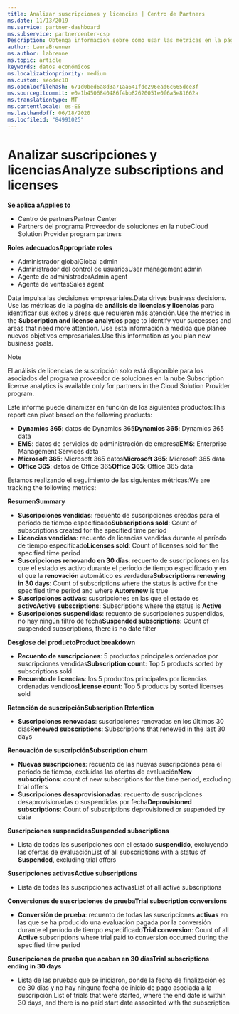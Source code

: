 ```yaml
---
title: Analizar suscripciones y licencias | Centro de Partners
ms.date: 11/13/2019
ms.service: partner-dashboard
ms.subservice: partnercenter-csp
Description: Obtenga información sobre cómo usar las métricas en la página de análisis de licencias y suscripción para identificar sus éxitos y áreas que requieren más atención.
author: LauraBrenner
ms.author: labrenne
ms.topic: article
keywords: datos económicos
ms.localizationpriority: medium
ms.custom: seodec18
ms.openlocfilehash: 671d0bed6a8d3a71aa641fde296ead6c665dce3f
ms.sourcegitcommit: e0a1b4506840486f4bb82620051e0f6a5e81662a
ms.translationtype: MT
ms.contentlocale: es-ES
ms.lasthandoff: 06/18/2020
ms.locfileid: "84991025"
---
```

# <a name="analyze-subscriptions-and-licenses"></a><span data-ttu-id="326ae-104">Analizar suscripciones y licencias</span><span class="sxs-lookup"><span data-stu-id="326ae-104">Analyze subscriptions and licenses</span></span> 

<span data-ttu-id="326ae-105">**Se aplica a**</span><span class="sxs-lookup"><span data-stu-id="326ae-105">**Applies to**</span></span>

- <span data-ttu-id="326ae-106">Centro de partners</span><span class="sxs-lookup"><span data-stu-id="326ae-106">Partner Center</span></span>
- <span data-ttu-id="326ae-107">Partners del programa Proveedor de soluciones en la nube</span><span class="sxs-lookup"><span data-stu-id="326ae-107">Cloud Solution Provider program partners</span></span>

<span data-ttu-id="326ae-108">**Roles adecuados**</span><span class="sxs-lookup"><span data-stu-id="326ae-108">**Appropriate roles**</span></span>

- <span data-ttu-id="326ae-109">Administrador global</span><span class="sxs-lookup"><span data-stu-id="326ae-109">Global admin</span></span>
- <span data-ttu-id="326ae-110">Administrador del control de usuarios</span><span class="sxs-lookup"><span data-stu-id="326ae-110">User management admin</span></span>
- <span data-ttu-id="326ae-111">Agente de administrador</span><span class="sxs-lookup"><span data-stu-id="326ae-111">Admin agent</span></span>
- <span data-ttu-id="326ae-112">Agente de ventas</span><span class="sxs-lookup"><span data-stu-id="326ae-112">Sales agent</span></span>

<span data-ttu-id="326ae-113">Data impulsa las decisiones empresariales.</span><span class="sxs-lookup"><span data-stu-id="326ae-113">Data drives business decisions.</span></span> <span data-ttu-id="326ae-114">Use las métricas de la página de **análisis de licencias y licencias** para identificar sus éxitos y áreas que requieren más atención.</span><span class="sxs-lookup"><span data-stu-id="326ae-114">Use the metrics in the **Subscription and license analytics** page to identify your successes and areas that need more attention.</span></span> <span data-ttu-id="326ae-115">Use esta información a medida que planee nuevos objetivos empresariales.</span><span class="sxs-lookup"><span data-stu-id="326ae-115">Use this information as you plan new business goals.</span></span>

> [!NOTE]
> <span data-ttu-id="326ae-116">El análisis de licencias de suscripción solo está disponible para los asociados del programa proveedor de soluciones en la nube.</span><span class="sxs-lookup"><span data-stu-id="326ae-116">Subscription license analytics is available only for partners in the Cloud Solution Provider program.</span></span>


<span data-ttu-id="326ae-117">Este informe puede dinamizar en función de los siguientes productos:</span><span class="sxs-lookup"><span data-stu-id="326ae-117">This report can pivot based on the following products:</span></span>

 - <span data-ttu-id="326ae-118">**Dynamics 365**: datos de Dynamics 365</span><span class="sxs-lookup"><span data-stu-id="326ae-118">**Dynamics 365**: Dynamics 365 data</span></span>  
 - <span data-ttu-id="326ae-119">**EMS**: datos de servicios de administración de empresa</span><span class="sxs-lookup"><span data-stu-id="326ae-119">**EMS**: Enterprise Management Services data</span></span>  
 - <span data-ttu-id="326ae-120">**Microsoft 365**: Microsoft 365 datos</span><span class="sxs-lookup"><span data-stu-id="326ae-120">**Microsoft 365**: Microsoft 365 data</span></span>  
 - <span data-ttu-id="326ae-121">**Office 365**: datos de Office 365</span><span class="sxs-lookup"><span data-stu-id="326ae-121">**Office 365**: Office 365 data</span></span>  


<span data-ttu-id="326ae-122">Estamos realizando el seguimiento de las siguientes métricas:</span><span class="sxs-lookup"><span data-stu-id="326ae-122">We are tracking the following metrics:</span></span>

<span data-ttu-id="326ae-123">**Resumen**</span><span class="sxs-lookup"><span data-stu-id="326ae-123">**Summary**</span></span>  
 - <span data-ttu-id="326ae-124">**Suscripciones vendidas**: recuento de suscripciones creadas para el período de tiempo especificado</span><span class="sxs-lookup"><span data-stu-id="326ae-124">**Subscriptions sold**: Count of subscriptions created for the specified time period</span></span>  
 - <span data-ttu-id="326ae-125">**Licencias vendidas**: recuento de licencias vendidas durante el período de tiempo especificado</span><span class="sxs-lookup"><span data-stu-id="326ae-125">**Licenses sold**: Count of licenses sold for the specified time period</span></span>   
 - <span data-ttu-id="326ae-126">**Suscripciones renovando en 30 días**: recuento de suscripciones en las que el estado es activo durante el período de tiempo especificado y en el que la **renovación** automático es verdadera</span><span class="sxs-lookup"><span data-stu-id="326ae-126">**Subscriptions renewing in 30 days**: Count of subscriptions where the status is active for the specified time period and where **Autorenew** is true</span></span>
 - <span data-ttu-id="326ae-127">**Suscripciones activas**: suscripciones en las que el estado es **activo**</span><span class="sxs-lookup"><span data-stu-id="326ae-127">**Active subscriptions**: Subscriptions where the status is **Active**</span></span>  
 - <span data-ttu-id="326ae-128">**Suscripciones suspendidas**: recuento de suscripciones suspendidas, no hay ningún filtro de fecha</span><span class="sxs-lookup"><span data-stu-id="326ae-128">**Suspended subscriptions**: Count of suspended subscriptions, there is no date filter</span></span>  

<span data-ttu-id="326ae-129">**Desglose del producto**</span><span class="sxs-lookup"><span data-stu-id="326ae-129">**Product breakdown**</span></span>  
 - <span data-ttu-id="326ae-130">**Recuento de suscripciones**: 5 productos principales ordenados por suscripciones vendidas</span><span class="sxs-lookup"><span data-stu-id="326ae-130">**Subscription count**: Top 5 products sorted by subscriptions sold</span></span>  
 - <span data-ttu-id="326ae-131">**Recuento de licencias**: los 5 productos principales por licencias ordenadas vendidos</span><span class="sxs-lookup"><span data-stu-id="326ae-131">**License count**: Top 5 products by sorted licenses sold</span></span>

<span data-ttu-id="326ae-132">**Retención de suscripción**</span><span class="sxs-lookup"><span data-stu-id="326ae-132">**Subscription Retention**</span></span>
 - <span data-ttu-id="326ae-133">**Suscripciones renovadas**: suscripciones renovadas en los últimos 30 días</span><span class="sxs-lookup"><span data-stu-id="326ae-133">**Renewed subscriptions**: Subscriptions that renewed in the last 30 days</span></span>  

<span data-ttu-id="326ae-134">**Renovación de suscripción**</span><span class="sxs-lookup"><span data-stu-id="326ae-134">**Subscription churn**</span></span>  
 - <span data-ttu-id="326ae-135">**Nuevas suscripciones**: recuento de las nuevas suscripciones para el período de tiempo, excluidas las ofertas de evaluación</span><span class="sxs-lookup"><span data-stu-id="326ae-135">**New subscriptions**: count of new subscriptions for the time period, excluding trial offers</span></span>  
 - <span data-ttu-id="326ae-136">**Suscripciones desaprovisionadas**: recuento de suscripciones desaprovisionadas o suspendidas por fecha</span><span class="sxs-lookup"><span data-stu-id="326ae-136">**Deprovisioned subscriptions**: Count of subscriptions deprovisioned or suspended by date</span></span>  

<span data-ttu-id="326ae-137">**Suscripciones suspendidas**</span><span class="sxs-lookup"><span data-stu-id="326ae-137">**Suspended subscriptions**</span></span>  
 - <span data-ttu-id="326ae-138">Lista de todas las suscripciones con el estado **suspendido**, excluyendo las ofertas de evaluación</span><span class="sxs-lookup"><span data-stu-id="326ae-138">List of all subscriptions with a status of **Suspended**, excluding trial offers</span></span>  
  
<span data-ttu-id="326ae-139">**Suscripciones activas**</span><span class="sxs-lookup"><span data-stu-id="326ae-139">**Active subscriptions**</span></span>
 - <span data-ttu-id="326ae-140">Lista de todas las suscripciones activas</span><span class="sxs-lookup"><span data-stu-id="326ae-140">List of all active subscriptions</span></span>  

<span data-ttu-id="326ae-141">**Conversiones de suscripciones de prueba**</span><span class="sxs-lookup"><span data-stu-id="326ae-141">**Trial subscription conversions**</span></span>  
 - <span data-ttu-id="326ae-142">**Conversión de prueba**: recuento de todas las suscripciones **activas** en las que se ha producido una evaluación pagada por la conversión durante el período de tiempo especificado</span><span class="sxs-lookup"><span data-stu-id="326ae-142">**Trial conversion**: Count of all **Active** subscriptions where trial paid to conversion occurred during the specified time period</span></span>  

<span data-ttu-id="326ae-143">**Suscripciones de prueba que acaban en 30 días**</span><span class="sxs-lookup"><span data-stu-id="326ae-143">**Trial subscriptions ending in 30 days**</span></span>  
 - <span data-ttu-id="326ae-144">Lista de las pruebas que se iniciaron, donde la fecha de finalización es de 30 días y no hay ninguna fecha de inicio de pago asociada a la suscripción.</span><span class="sxs-lookup"><span data-stu-id="326ae-144">List of trials that were started, where the end date is within 30 days, and there is no paid start date associated with the subscription</span></span>  

  